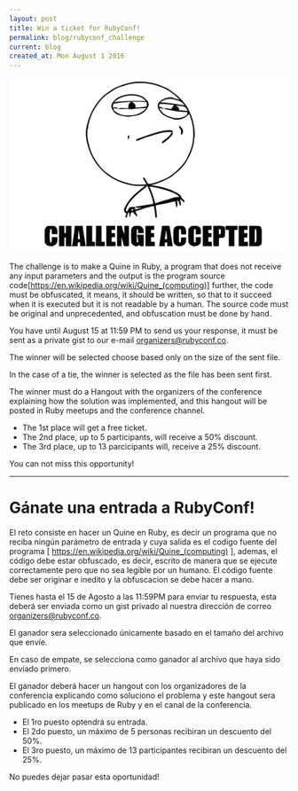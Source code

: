 ```yaml
---
layout: post
title: Win a ticket for RubyConf!
permalink: blog/rubyconf_challenge
current: blog
created_at: Mon August 1 2016
---
```


![Challenge Accepted](/img/blog/challenge-accepted.jpg)

The challenge is to make a Quine in Ruby, a program that does not receive any input parameters and the output is the program source code[https://en.wikipedia.org/wiki/Quine_(computing)] further, the code must be obfuscated, it means, it should be written, so that to it succeed when it is executed but it is not readable by a human. The source code must be original and unprecedented, and obfuscation must be done by hand.

You have until August 15 at 11:59 PM to send us your response, it must be sent as a private gist to our e-mail organizers@rubyconf.co.

The winner will be selected choose based only on the size of the sent file.

In the case of a tie, the winner is selected as the file has been sent first.

The winner must do a Hangout with the organizers of the conference explaining how the solution was implemented, and this hangout will be posted in Ruby meetups and the conference channel.

* The 1st place will get a free ticket.
* The 2nd place, up to 5 participants, will receive a 50% discount.
* The 3rd place, up to 13 parcicipants will, receive a 25% discount.

You can not miss this opportunity!

* * *

# Gánate una entrada a RubyConf!

El reto consiste en hacer un Quine en Ruby, es decir un programa que no reciba ningún parámetro de entrada y cuya salida es el codigo fuente del programa [ https://en.wikipedia.org/wiki/Quine_(computing) ], ademas, el código debe estar obfuscado, es decir, escrito de manera que se ejecute correctamente pero que no sea legible por un humano. El código fuente debe ser originar e inedito y la obfuscacion se debe hacer a mano.

Tienes hasta el 15 de Agosto a las 11:59PM para enviar tu respuesta, esta deberá ser enviada como un gist privado al nuestra dirección de correo organizers@rubyconf.co.

El ganador sera seleccionado únicamente basado en el tamaño del archivo que envíe.

En caso de empate, se selecciona como ganador al archivo que haya sido enviado primero.

El ganador deberá hacer un hangout con los organizadores de la conferencia explicando como soluciono el problema y este hangout sera publicado en los meetups de Ruby y en el canal de la conferencia.

* El 1ro puesto optendrá su entrada.
* El 2do puesto, un máximo de 5 personas recibiran un descuento del 50%.
* El 3ro puesto, un máximo de 13 participantes recibiran un descuento del 25%.

No puedes dejar pasar esta oportunidad!
